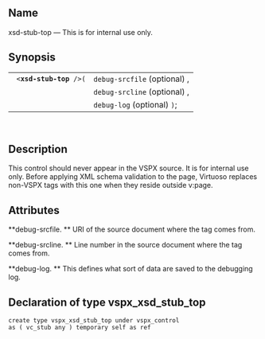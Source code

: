 <div id="vc_xsd_stub_top" class="refentry">

<div class="titlepage">

</div>

<div class="refnamediv">

## Name

xsd-stub-top — This is for internal use only.

</div>

<div class="refsynopsisdiv">

## Synopsis

<div id="vc_syn_xsd_stub_top" class="funcsynopsis">

|                              |                              |
|------------------------------|------------------------------|
| ` <`**`xsd-stub-top`**` />(` | `debug-srcfile` (optional) , |
|                              | `debug-srcline` (optional) , |
|                              | `debug-log` (optional) `)`;  |

<div class="funcprototype-spacer">

 

</div>

</div>

</div>

<div id="vc_desc_xsd_stub_top" class="refsect1">

## Description

This control should never appear in the VSPX source. It is for internal
use only. Before applying XML schema validation to the page, Virtuoso
replaces non-VSPX tags with this one when they reside outside v:page.

</div>

<div id="vc_attrs_xsd_stub_top" class="refsect1">

## Attributes

**debug-srcfile. ** URI of the source document where the tag comes from.

**debug-srcline. ** Line number in the source document where the tag
comes from.

**debug-log. ** This defines what sort of data are saved to the
debugging log.

</div>

<div id="vc_udt_xsd_stub_top" class="refsect1">

## Declaration of type vspx_xsd_stub_top

``` screen
create type vspx_xsd_stub_top under vspx_control
as ( vc_stub any ) temporary self as ref
```

</div>

</div>
